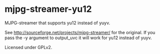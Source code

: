 mjpg-streamer-yu12
==================

MJPG-streamer that supports yu12 instead of yuyv.

See http://sourceforge.net/projects/mjpg-streamer/ for the original. If you pass the -y argument to output_uvc it will work for yu12 instead of yuyv.


Licensed under GPLv2.
